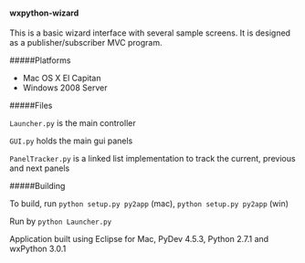 #### wxpython-wizard

This is a basic wizard interface with several sample screens. It is designed as a publisher/subscriber MVC program. 

#####Platforms
* Mac OS X El Capitan
* Windows 2008 Server

#####Files

`Launcher.py` is the main controller

`GUI.py` holds the main gui panels

`PanelTracker.py` is a linked list implementation to track the current, previous and next panels

#####Building

To build, run `python setup.py py2app` (mac), `python setup.py py2app` (win)

Run by `python Launcher.py`

Application built using Eclipse for Mac, PyDev 4.5.3, Python 2.7.1 and wxPython 3.0.1

